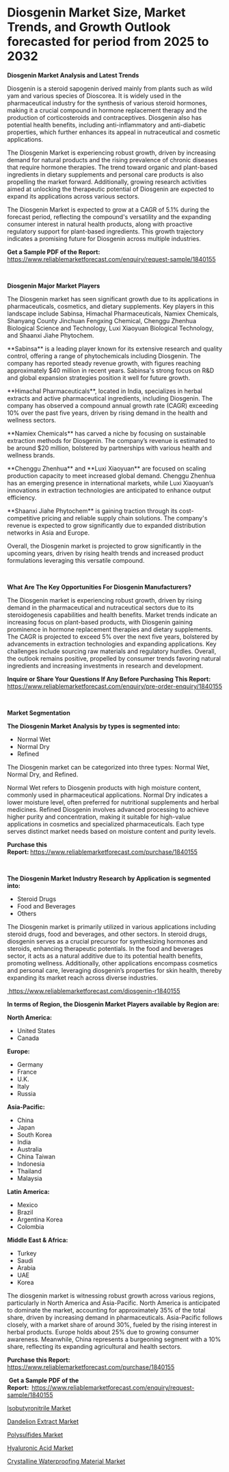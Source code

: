 <p><h1>Diosgenin Market Size, Market Trends, and Growth Outlook forecasted for period from 2025 to 2032</h1></p><p><strong>Diosgenin Market Analysis and Latest Trends</strong></p>
<p><p>Diosgenin is a steroid sapogenin derived mainly from plants such as wild yam and various species of Dioscorea. It is widely used in the pharmaceutical industry for the synthesis of various steroid hormones, making it a crucial compound in hormone replacement therapy and the production of corticosteroids and contraceptives. Diosgenin also has potential health benefits, including anti-inflammatory and anti-diabetic properties, which further enhances its appeal in nutraceutical and cosmetic applications.</p><p>The Diosgenin Market is experiencing robust growth, driven by increasing demand for natural products and the rising prevalence of chronic diseases that require hormone therapies. The trend toward organic and plant-based ingredients in dietary supplements and personal care products is also propelling the market forward. Additionally, growing research activities aimed at unlocking the therapeutic potential of Diosgenin are expected to expand its applications across various sectors. </p><p>The Diosgenin Market is expected to grow at a CAGR of 5.1% during the forecast period, reflecting the compound's versatility and the expanding consumer interest in natural health products, along with proactive regulatory support for plant-based ingredients. This growth trajectory indicates a promising future for Diosgenin across multiple industries.</p></p>
<p><strong>Get a Sample PDF of the Report:&nbsp;</strong> <a href="https://www.reliablemarketforecast.com/enquiry/request-sample/1840155?utm_campaign=1743&utm_medium=2&utm_source=Github&utm_content=ia&utm_term=30012025&utm_id=diosgenin">https://www.reliablemarketforecast.com/enquiry/request-sample/1840155</a></p>
<p>&nbsp;</p>
<p><strong>Diosgenin Major Market Players</strong></p>
<p><p>The Diosgenin market has seen significant growth due to its applications in pharmaceuticals, cosmetics, and dietary supplements. Key players in this landscape include Sabinsa, Himachal Pharmaceuticals, Namiex Chemicals, Shanyang County Jinchuan Fengxing Chemical, Chenggu Zhenhua Biological Science and Technology, Luxi Xiaoyuan Biological Technology, and Shaanxi Jiahe Phytochem.</p><p>**Sabinsa** is a leading player known for its extensive research and quality control, offering a range of phytochemicals including Diosgenin. The company has reported steady revenue growth, with figures reaching approximately $40 million in recent years. Sabinsa's strong focus on R&D and global expansion strategies position it well for future growth.</p><p>**Himachal Pharmaceuticals**, located in India, specializes in herbal extracts and active pharmaceutical ingredients, including Diosgenin. The company has observed a compound annual growth rate (CAGR) exceeding 10% over the past five years, driven by rising demand in the health and wellness sectors.</p><p>**Namiex Chemicals** has carved a niche by focusing on sustainable extraction methods for Diosgenin. The company’s revenue is estimated to be around $20 million, bolstered by partnerships with various health and wellness brands.</p><p>**Chenggu Zhenhua** and **Luxi Xiaoyuan** are focused on scaling production capacity to meet increased global demand. Chenggu Zhenhua has an emerging presence in international markets, while Luxi Xiaoyuan’s innovations in extraction technologies are anticipated to enhance output efficiency.</p><p>**Shaanxi Jiahe Phytochem** is gaining traction through its cost-competitive pricing and reliable supply chain solutions. The company's revenue is expected to grow significantly due to expanded distribution networks in Asia and Europe.</p><p>Overall, the Diosgenin market is projected to grow significantly in the upcoming years, driven by rising health trends and increased product formulations leveraging this versatile compound.</p></p>
<p>&nbsp;</p>
<p><strong>What Are The Key Opportunities For Diosgenin Manufacturers?</strong></p>
<p><p>The Diosgenin market is experiencing robust growth, driven by rising demand in the pharmaceutical and nutraceutical sectors due to its steroidogenesis capabilities and health benefits. Market trends indicate an increasing focus on plant-based products, with Diosgenin gaining prominence in hormone replacement therapies and dietary supplements. The CAGR is projected to exceed 5% over the next five years, bolstered by advancements in extraction technologies and expanding applications. Key challenges include sourcing raw materials and regulatory hurdles. Overall, the outlook remains positive, propelled by consumer trends favoring natural ingredients and increasing investments in research and development.</p></p>
<p><strong>Inquire or Share Your Questions If Any Before Purchasing This Report:</strong> <a href="https://www.reliablemarketforecast.com/enquiry/pre-order-enquiry/1840155?utm_campaign=1743&utm_medium=2&utm_source=Github&utm_content=ia&utm_term=30012025&utm_id=diosgenin">https://www.reliablemarketforecast.com/enquiry/pre-order-enquiry/1840155</a></p>
<p>&nbsp;</p>
<p><strong>Market Segmentation</strong></p>
<p><strong>The Diosgenin Market Analysis by types is segmented into:</strong></p>
<p><ul><li>Normal Wet</li><li>Normal Dry</li><li>Refined</li></ul></p>
<p><p>The Diosgenin market can be categorized into three types: Normal Wet, Normal Dry, and Refined. </p><p>Normal Wet refers to Diosgenin products with high moisture content, commonly used in pharmaceutical applications. Normal Dry indicates a lower moisture level, often preferred for nutritional supplements and herbal medicines. Refined Diosgenin involves advanced processing to achieve higher purity and concentration, making it suitable for high-value applications in cosmetics and specialized pharmaceuticals. Each type serves distinct market needs based on moisture content and purity levels.</p></p>
<p><strong>Purchase this Report:&nbsp;</strong><a href="https://www.reliablemarketforecast.com/purchase/1840155?utm_campaign=1743&utm_medium=2&utm_source=Github&utm_content=ia&utm_term=30012025&utm_id=diosgenin">https://www.reliablemarketforecast.com/purchase/1840155</a></p>
<p>&nbsp;</p>
<p><strong>The Diosgenin Market Industry Research by Application is segmented into:</strong></p>
<p><ul><li>Steroid Drugs</li><li>Food and Beverages</li><li>Others</li></ul></p>
<p><p>The Diosgenin market is primarily utilized in various applications including steroid drugs, food and beverages, and other sectors. In steroid drugs, diosgenin serves as a crucial precursor for synthesizing hormones and steroids, enhancing therapeutic potentials. In the food and beverages sector, it acts as a natural additive due to its potential health benefits, promoting wellness. Additionally, other applications encompass cosmetics and personal care, leveraging diosgenin’s properties for skin health, thereby expanding its market reach across diverse industries.</p></p>
<p><a href="https://www.reliablemarketforecast.com/diosgenin-r1840155?utm_campaign=1743&utm_medium=2&utm_source=Github&utm_content=ia&utm_term=30012025&utm_id=diosgenin">&nbsp;https://www.reliablemarketforecast.com/diosgenin-r1840155</a></p>
<p><strong>In terms of Region, the Diosgenin Market Players available by Region are:</strong></p>
<p>
    <p> <strong> North America: </strong>
        <ul>
            <li>United States</li>
            <li>Canada</li>
        </ul>
        </p> 
    <p> <strong> Europe: </strong>
        <ul>
            <li>Germany</li>
            <li>France</li>
            <li>U.K.</li>
            <li>Italy</li>
            <li>Russia</li>
        </ul>
        </p> 
    <p> <strong> Asia-Pacific: </strong>
        <ul>
            <li>China</li>
            <li>Japan</li>
            <li>South Korea</li>
            <li>India</li>
            <li>Australia</li>
            <li>China Taiwan</li>
            <li>Indonesia</li>
            <li>Thailand</li>
            <li>Malaysia</li>
        </ul>
        </p> 
    <p> <strong> Latin America: </strong>
        <ul>
            <li>Mexico</li>
            <li>Brazil</li>
            <li>Argentina Korea</li>
            <li>Colombia</li>
        </ul>
        </p> 
    <p> <strong> Middle East & Africa: </strong>
        <ul>
            <li>Turkey</li>
            <li>Saudi</li>
            <li>Arabia</li>
            <li>UAE</li>
            <li>Korea</li>
        </ul>
    </p>
    </p>
<p><p>The diosgenin market is witnessing robust growth across various regions, particularly in North America and Asia-Pacific. North America is anticipated to dominate the market, accounting for approximately 35% of the total share, driven by increasing demand in pharmaceuticals. Asia-Pacific follows closely, with a market share of around 30%, fueled by the rising interest in herbal products. Europe holds about 25% due to growing consumer awareness. Meanwhile, China represents a burgeoning segment with a 10% share, reflecting its expanding agricultural and health sectors.</p></p>
<p><strong>Purchase this Report: </strong><a href="https://www.reliablemarketforecast.com/purchase/1840155?utm_campaign=1743&utm_medium=2&utm_source=Github&utm_content=ia&utm_term=30012025&utm_id=diosgenin">https://www.reliablemarketforecast.com/purchase/1840155</a></p>
<p>&nbsp;<strong>Get a Sample PDF of the Report:&nbsp;&nbsp;</strong><a href="https://www.reliablemarketforecast.com/enquiry/request-sample/1840155?utm_campaign=1743&utm_medium=2&utm_source=Github&utm_content=ia&utm_term=30012025&utm_id=diosgenin">https://www.reliablemarketforecast.com/enquiry/request-sample/1840155</a></p>
<p><strong></strong></p>
<p><p><a href="https://github.com/beroxiluwaya/Market-Research-Report-List-1/blob/main/isobutyronitrile-market.md?utm_campaign=1743&utm_medium=2&utm_source=Github&utm_content=ia&utm_term=30012025&utm_id=diosgenin">Isobutyronitrile Market</a></p><p><a href="https://github.com/binnazcassam/Market-Research-Report-List-1/blob/main/dandelion-extract-market.md?utm_campaign=1743&utm_medium=2&utm_source=Github&utm_content=ia&utm_term=30012025&utm_id=diosgenin">Dandelion Extract Market</a></p><p><a href="https://github.com/pizolina/Market-Research-Report-List-6/blob/main/polysulfides-market.md?utm_campaign=1743&utm_medium=2&utm_source=Github&utm_content=ia&utm_term=30012025&utm_id=diosgenin">Polysulfides Market</a></p><p><a href="https://github.com/meuskocov/Market-Research-Report-List-1/blob/main/hyaluronic-acid-market.md?utm_campaign=1743&utm_medium=2&utm_source=Github&utm_content=ia&utm_term=30012025&utm_id=diosgenin">Hyaluronic Acid Market</a></p><p><a href="https://github.com/genayziben/Market-Research-Report-List-1/blob/main/crystalline-waterproofing-material-market.md?utm_campaign=1743&utm_medium=2&utm_source=Github&utm_content=ia&utm_term=30012025&utm_id=diosgenin">Crystalline Waterproofing Material Market</a></p></p>